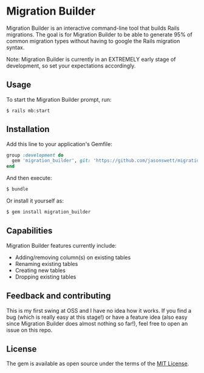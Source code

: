 # Migration Builder
Migration Builder is an interactive command-line tool that builds Rails migrations. The goal is for Migration Builder to be able to generate 95% of common migration types without having to google the Rails migration syntax.

Note: Migration Builder is currently in an EXTREMELY early stage of development, so set your expectations accordingly.

## Usage
To start the Migration Builder prompt, run:

```
$ rails mb:start
```

## Installation
Add this line to your application's Gemfile:

```ruby
group :development do
  gem 'migration_builder', git: 'https://github.com/jasonswett/migration_builder'
end
```

And then execute:
```bash
$ bundle
```

Or install it yourself as:
```bash
$ gem install migration_builder
```

## Capabilities

Migration Builder features currently include:

- Adding/removing column(s) on existing tables
- Renaming existing tables
- Creating new tables
- Dropping existing tables

## Feedback and contributing
This is my first swing at OSS and I have no idea how it works. If you find a bug (which is really easy at this stage!) or have a feature idea (also easy since Migration Builder does almost nothing so far!), feel free to open an issue on this repo.

## License
The gem is available as open source under the terms of the [MIT License](https://opensource.org/licenses/MIT).
